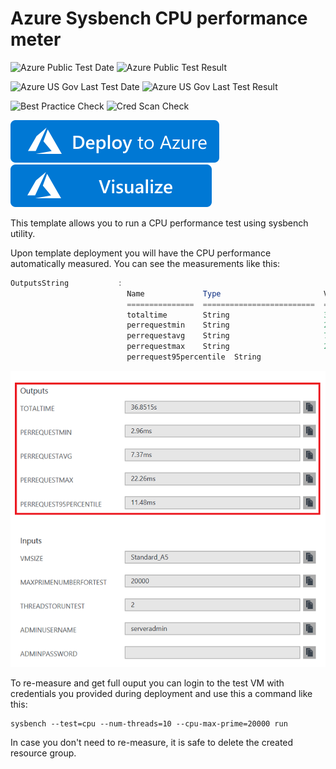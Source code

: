 # Azure Sysbench CPU performance meter

![Azure Public Test Date](https://azurequickstartsservice.blob.core.windows.net/badges/demos/vm-cpu-sysbench-meter/PublicLastTestDate.svg)
![Azure Public Test Result](https://azurequickstartsservice.blob.core.windows.net/badges/demos/vm-cpu-sysbench-meter/PublicDeployment.svg)

![Azure US Gov Last Test Date](https://azurequickstartsservice.blob.core.windows.net/badges/demos/vm-cpu-sysbench-meter/FairfaxLastTestDate.svg)
![Azure US Gov Last Test Result](https://azurequickstartsservice.blob.core.windows.net/badges/demos/vm-cpu-sysbench-meter/FairfaxDeployment.svg)

![Best Practice Check](https://azurequickstartsservice.blob.core.windows.net/badges/demos/vm-cpu-sysbench-meter/BestPracticeResult.svg)
![Cred Scan Check](https://azurequickstartsservice.blob.core.windows.net/badges/demos/vm-cpu-sysbench-meter/CredScanResult.svg)

[![Deploy To Azure](https://raw.githubusercontent.com/Azure/azure-quickstart-templates/master/1-CONTRIBUTION-GUIDE/images/deploytoazure.svg?sanitize=true)](https://portal.azure.com/#create/Microsoft.Template/uri/https%3A%2F%2Fraw.githubusercontent.com%2FAzure%2Fazure-quickstart-templates%2Fmaster%2Fdemos%2Fvm-cpu-sysbench-meter%2Fazuredeploy.json)  [![Visualize](https://raw.githubusercontent.com/Azure/azure-quickstart-templates/master/1-CONTRIBUTION-GUIDE/images/visualizebutton.svg?sanitize=true)](http://armviz.io/#/?load=https%3A%2F%2Fraw.githubusercontent.com%2FAzure%2Fazure-quickstart-templates%2Fmaster%2Fdemos%2Fvm-cpu-sysbench-meter%2Fazuredeploy.json)

This template allows you to run a CPU performance test using sysbench utility.

Upon template deployment you will have the CPU performance automatically measured. You can see the measurements like this:

```powershell
OutputsString           : 
                          Name             Type                       Value     
                          ===============  =========================  ==========
                          totaltime        String                     36.8515s  
                          perrequestmin    String                     2.96ms    
                          perrequestavg    String                     7.37ms    
                          perrequestmax    String                     22.26ms   
                          perrequest95percentile  String                     11.48ms
```

![alt text](images/cpuperformance.png "CPU performance measurement output")

To re-measure and get full ouput you can login to the test VM with credentials you provided during deployment and use this a command like this:

```shell
sysbench --test=cpu --num-threads=10 --cpu-max-prime=20000 run
```

In case you don't need to re-measure, it is safe to delete the created resource group.



